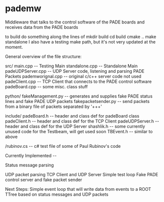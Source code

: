 pademw
======

Middleware that talks to the control software of the PADE boards and receives data from the PADE boards

to build do something along the lines of 
mkdir build
cd build
cmake ..
make standalone 
I also have a testing make path, but it's not very updated at the moment. 

General overview of the file structure: 

src/
	main.cpp -- Testing Main
	standalone.cpp	 -- Standalone Main
	padeUDPServer.cpp -- UDP Server code, listening and parsing PADE Packets 
	pademworignal.cpp -- original c/c++ server code not used
	padeClient.cpp -- TCP Client that connects to the PADE control software
	padeBoard.cpp -- some misc. class stuff 
	
python/
	fakeManagement.py -- generates and supplies fake PADE status lines and fake PADE UDP packets
	fakepacketsender.py -- send packets from a binary file of packets separated by '+++'
	

include/
	padeBoard.h -- header and class def for padeBoard class
	padeClient.h -- header and class def for the TCP Client
	padeUDPServer.h -- header and class def for the UDP Server 
	shashlik.h -- some currently unused code for the Testbeam, will get used soon
	TBEvent.h -- similar to above 

/rubinov.cs -- c# test file of some of Paul Rubinov's code 

Currently Implemented -- 

Status message parsing 

UDP packet parsing 
TCP Client and UDP Server 
Simple test loop 
Fake PADE control server and fake packet sender 

Next Steps: 
Simple event loop that will write data from events to a ROOT TTree based on status 
messages and UDP packets 



